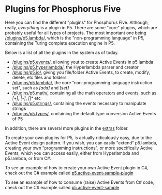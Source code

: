 Plugins for Phosphorus Five
===============

Here you can find the different "plugins" for Phosphorus Five. Although, really, _everything_ is a plugin in P5.
There are some "core" plugins, which are probably useful for all types of projects. The most important one
being [/plugins/p5.lambda/](p5.lambda), which is the "non-programming language" in P5, containing the Turing complete
execution engine in P5.

Below is a list of all the plugins in the system as of today.

* [/plugins/p5.events/](p5.events), allowing yout to create Active Events in p5.lambda
* [/plugins/p5.hyperlambda/](p5.hyperlambda), the Hyperlambda parser and creator
* [/plugins/p5.io/](p5.io), giving you file/folder Active Events, to create, modify, delete, etc files and folders
* [/plugins/p5.lambda/](p5.lambda), the core "non-programming language instruction set", such as *[add]* and *[set]*
* [/plugins/p5.math/](p5.math), containing all the math operators and events, such as *[+]*, *[-]*, *[*]* etc
* [/plugins/p5.strings/](p5.strings), containing the events necessary to manipulate strings
* [/plugins/p5.types/](p5.types), containing the default type conversion Active Events of P5

In addition, there are several more plugins in the [extras](/plugins/extras/) folder.

To create your own plugins for P5, is actually ridiculously easy, due to the Active Event design pattern. If you
wish, you can easily "extend" p5.lambda, creating your own "programming instructions", or more specifically Active Events,
which you can access easily, either from Hyperlambda and p5.lambda, or from C#.

To see an example of how to create your own Active Event plugin in C#, check out the C# example 
called [p5.active-event-sample-plugin](/samples/p5.active-event-sample-plugin/)

To see an example of how to consume (raise) Active Events from C# code, check out the C# example 
called [p5.active-event-sample](/samples/p5.active-event-sample/)



